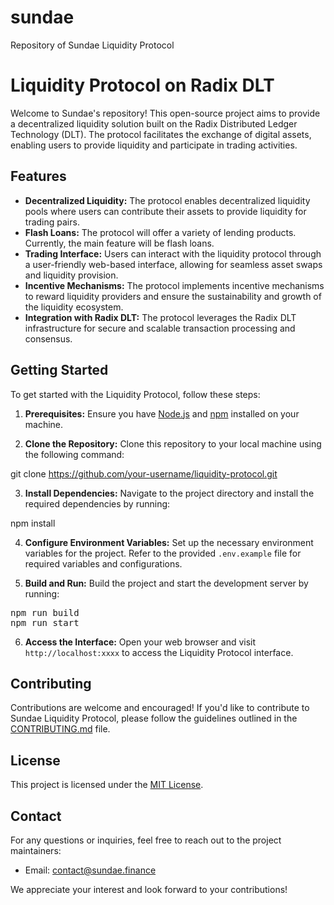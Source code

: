 # sundae

Repository of Sundae Liquidity Protocol

# Liquidity Protocol on Radix DLT

Welcome to Sundae's repository! This open-source project aims to provide a decentralized liquidity solution built on the Radix Distributed Ledger Technology (DLT). The protocol facilitates the exchange of digital assets, enabling users to provide liquidity and participate in trading activities.

## Features

- **Decentralized Liquidity:** The protocol enables decentralized liquidity pools where users can contribute their assets to provide liquidity for trading pairs.
- **Flash Loans:** The protocol will offer a variety of lending products. Currently, the main feature will be flash loans.
- **Trading Interface:** Users can interact with the liquidity protocol through a user-friendly web-based interface, allowing for seamless asset swaps and liquidity provision.
- **Incentive Mechanisms:** The protocol implements incentive mechanisms to reward liquidity providers and ensure the sustainability and growth of the liquidity ecosystem.
- **Integration with Radix DLT:** The protocol leverages the Radix DLT infrastructure for secure and scalable transaction processing and consensus.

## Getting Started

To get started with the Liquidity Protocol, follow these steps:

1. **Prerequisites:** Ensure you have [Node.js](https://nodejs.org) and [npm](https://www.npmjs.com/) installed on your machine.

2. **Clone the Repository:** Clone this repository to your local machine using the following command:

git clone https://github.com/your-username/liquidity-protocol.git

3. **Install Dependencies:** Navigate to the project directory and install the required dependencies by running:

npm install

4. **Configure Environment Variables:** Set up the necessary environment variables for the project. Refer to the provided `.env.example` file for required variables and configurations.

5. **Build and Run:** Build the project and start the development server by running:

<pre>
npm run build
npm run start
</pre>

6. **Access the Interface:** Open your web browser and visit `http://localhost:xxxx` to access the Liquidity Protocol interface.

## Contributing

Contributions are welcome and encouraged! If you'd like to contribute to Sundae Liquidity Protocol, please follow the guidelines outlined in the [CONTRIBUTING.md](CONTRIBUTING.md) file.

## License

This project is licensed under the [MIT License](LICENSE).

## Contact

For any questions or inquiries, feel free to reach out to the project maintainers:

- Email: contact@sundae.finance

We appreciate your interest and look forward to your contributions!
